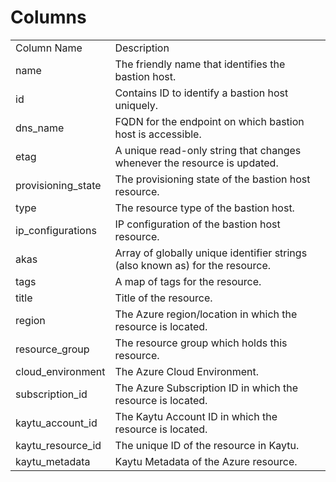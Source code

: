 # Columns  

<table>
	<tr><td>Column Name</td><td>Description</td></tr>
	<tr><td>name</td><td>The friendly name that identifies the bastion host.</td></tr>
	<tr><td>id</td><td>Contains ID to identify a bastion host uniquely.</td></tr>
	<tr><td>dns_name</td><td>FQDN for the endpoint on which bastion host is accessible.</td></tr>
	<tr><td>etag</td><td>A unique read-only string that changes whenever the resource is updated.</td></tr>
	<tr><td>provisioning_state</td><td>The provisioning state of the bastion host resource.</td></tr>
	<tr><td>type</td><td>The resource type of the bastion host.</td></tr>
	<tr><td>ip_configurations</td><td>IP configuration of the bastion host resource.</td></tr>
	<tr><td>akas</td><td>Array of globally unique identifier strings (also known as) for the resource.</td></tr>
	<tr><td>tags</td><td>A map of tags for the resource.</td></tr>
	<tr><td>title</td><td>Title of the resource.</td></tr>
	<tr><td>region</td><td>The Azure region/location in which the resource is located.</td></tr>
	<tr><td>resource_group</td><td>The resource group which holds this resource.</td></tr>
	<tr><td>cloud_environment</td><td>The Azure Cloud Environment.</td></tr>
	<tr><td>subscription_id</td><td>The Azure Subscription ID in which the resource is located.</td></tr>
	<tr><td>kaytu_account_id</td><td>The Kaytu Account ID in which the resource is located.</td></tr>
	<tr><td>kaytu_resource_id</td><td>The unique ID of the resource in Kaytu.</td></tr>
	<tr><td>kaytu_metadata</td><td>Kaytu Metadata of the Azure resource.</td></tr>
</table>